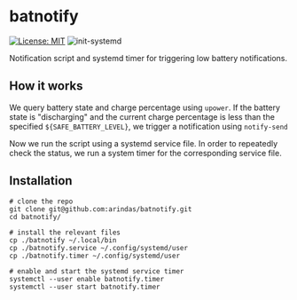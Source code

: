 # batnotify
[![License: MIT](https://img.shields.io/badge/License-MIT-yellow.svg)](https://opensource.org/licenses/MIT)
![init-systemd](https://img.shields.io/badge/init-systemd-brightgreen)

Notification script and systemd timer for triggering low battery notifications.

## How it works
We query battery state and charge percentage using `upower`. If the battery
state is "discharging" and the current charge percentage is less than the
specified `${SAFE_BATTERY_LEVEL}`, we trigger a notification using `notify-send`

Now we run the script using a systemd service file. In order to repeatedly check
the status, we run a system timer for the corresponding service file.

## Installation

```
# clone the repo
git clone git@github.com:arindas/batnotify.git
cd batnotify/

# install the relevant files
cp ./batnotify ~/.local/bin
cp ./batnotify.service ~/.config/systemd/user
cp ./batnotify.timer ~/.config/systemd/user

# enable and start the systemd service timer
systemctl --user enable batnotify.timer
systemctl --user start batnotify.timer
```
